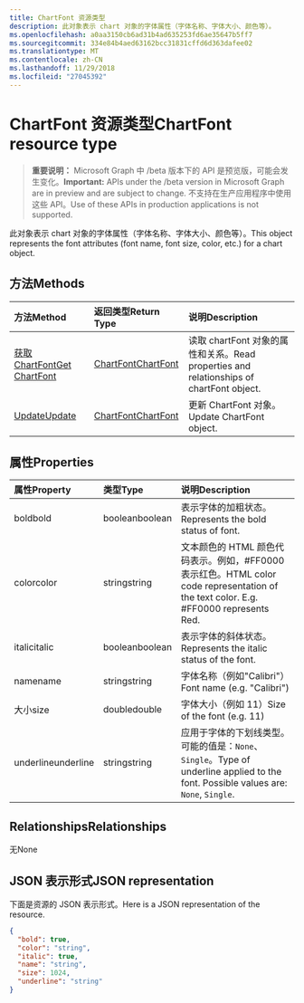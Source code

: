 ```yaml
---
title: ChartFont 资源类型
description: 此对象表示 chart 对象的字体属性（字体名称、字体大小、颜色等）。
ms.openlocfilehash: a0aa3150cb6ad31b4ad635253fd6ae35647b5ff7
ms.sourcegitcommit: 334e84b4aed63162bcc31831cffd6d363dafee02
ms.translationtype: MT
ms.contentlocale: zh-CN
ms.lasthandoff: 11/29/2018
ms.locfileid: "27045392"
---
```

# <a name="chartfont-resource-type"></a><span data-ttu-id="849a6-103">ChartFont 资源类型</span><span class="sxs-lookup"><span data-stu-id="849a6-103">ChartFont resource type</span></span>

> <span data-ttu-id="849a6-104">**重要说明：** Microsoft Graph 中 /beta 版本下的 API 是预览版，可能会发生变化。</span><span class="sxs-lookup"><span data-stu-id="849a6-104">**Important:** APIs under the /beta version in Microsoft Graph are in preview and are subject to change.</span></span> <span data-ttu-id="849a6-105">不支持在生产应用程序中使用这些 API。</span><span class="sxs-lookup"><span data-stu-id="849a6-105">Use of these APIs in production applications is not supported.</span></span>

<span data-ttu-id="849a6-106">此对象表示 chart 对象的字体属性（字体名称、字体大小、颜色等）。</span><span class="sxs-lookup"><span data-stu-id="849a6-106">This object represents the font attributes (font name, font size, color, etc.) for a chart object.</span></span>


## <a name="methods"></a><span data-ttu-id="849a6-107">方法</span><span class="sxs-lookup"><span data-stu-id="849a6-107">Methods</span></span>

| <span data-ttu-id="849a6-108">方法</span><span class="sxs-lookup"><span data-stu-id="849a6-108">Method</span></span>           | <span data-ttu-id="849a6-109">返回类型</span><span class="sxs-lookup"><span data-stu-id="849a6-109">Return Type</span></span>    |<span data-ttu-id="849a6-110">说明</span><span class="sxs-lookup"><span data-stu-id="849a6-110">Description</span></span>|
|:---------------|:--------|:----------|
|[<span data-ttu-id="849a6-111">获取 ChartFont</span><span class="sxs-lookup"><span data-stu-id="849a6-111">Get ChartFont</span></span>](../api/chartfont-get.md) | [<span data-ttu-id="849a6-112">ChartFont</span><span class="sxs-lookup"><span data-stu-id="849a6-112">ChartFont</span></span>](chartfont.md) |<span data-ttu-id="849a6-113">读取 chartFont 对象的属性和关系。</span><span class="sxs-lookup"><span data-stu-id="849a6-113">Read properties and relationships of chartFont object.</span></span>|
|[<span data-ttu-id="849a6-114">Update</span><span class="sxs-lookup"><span data-stu-id="849a6-114">Update</span></span>](../api/chartfont-update.md) | [<span data-ttu-id="849a6-115">ChartFont</span><span class="sxs-lookup"><span data-stu-id="849a6-115">ChartFont</span></span>](chartfont.md)   |<span data-ttu-id="849a6-116">更新 ChartFont 对象。</span><span class="sxs-lookup"><span data-stu-id="849a6-116">Update ChartFont object.</span></span> |

## <a name="properties"></a><span data-ttu-id="849a6-117">属性</span><span class="sxs-lookup"><span data-stu-id="849a6-117">Properties</span></span>
| <span data-ttu-id="849a6-118">属性</span><span class="sxs-lookup"><span data-stu-id="849a6-118">Property</span></span>     | <span data-ttu-id="849a6-119">类型</span><span class="sxs-lookup"><span data-stu-id="849a6-119">Type</span></span>   |<span data-ttu-id="849a6-120">说明</span><span class="sxs-lookup"><span data-stu-id="849a6-120">Description</span></span>|
|:---------------|:--------|:----------|
|<span data-ttu-id="849a6-121">bold</span><span class="sxs-lookup"><span data-stu-id="849a6-121">bold</span></span>|<span data-ttu-id="849a6-122">boolean</span><span class="sxs-lookup"><span data-stu-id="849a6-122">boolean</span></span>|<span data-ttu-id="849a6-123">表示字体的加粗状态。</span><span class="sxs-lookup"><span data-stu-id="849a6-123">Represents the bold status of font.</span></span>|
|<span data-ttu-id="849a6-124">color</span><span class="sxs-lookup"><span data-stu-id="849a6-124">color</span></span>|<span data-ttu-id="849a6-125">string</span><span class="sxs-lookup"><span data-stu-id="849a6-125">string</span></span>|<span data-ttu-id="849a6-p102">文本颜色的 HTML 颜色代码表示。例如，#FF0000 表示红色。</span><span class="sxs-lookup"><span data-stu-id="849a6-p102">HTML color code representation of the text color. E.g. #FF0000 represents Red.</span></span>|
|<span data-ttu-id="849a6-129">italic</span><span class="sxs-lookup"><span data-stu-id="849a6-129">italic</span></span>|<span data-ttu-id="849a6-130">boolean</span><span class="sxs-lookup"><span data-stu-id="849a6-130">boolean</span></span>|<span data-ttu-id="849a6-131">表示字体的斜体状态。</span><span class="sxs-lookup"><span data-stu-id="849a6-131">Represents the italic status of the font.</span></span>|
|<span data-ttu-id="849a6-132">name</span><span class="sxs-lookup"><span data-stu-id="849a6-132">name</span></span>|<span data-ttu-id="849a6-133">string</span><span class="sxs-lookup"><span data-stu-id="849a6-133">string</span></span>|<span data-ttu-id="849a6-134">字体名称（例如"Calibri"）</span><span class="sxs-lookup"><span data-stu-id="849a6-134">Font name (e.g. "Calibri")</span></span>|
|<span data-ttu-id="849a6-135">大小</span><span class="sxs-lookup"><span data-stu-id="849a6-135">size</span></span>|<span data-ttu-id="849a6-136">double</span><span class="sxs-lookup"><span data-stu-id="849a6-136">double</span></span>|<span data-ttu-id="849a6-137">字体大小（例如 11）</span><span class="sxs-lookup"><span data-stu-id="849a6-137">Size of the font (e.g. 11)</span></span>|
|<span data-ttu-id="849a6-138">underline</span><span class="sxs-lookup"><span data-stu-id="849a6-138">underline</span></span>|<span data-ttu-id="849a6-139">string</span><span class="sxs-lookup"><span data-stu-id="849a6-139">string</span></span>|<span data-ttu-id="849a6-p103">应用于字体的下划线类型。可能的值是：`None`、`Single`。</span><span class="sxs-lookup"><span data-stu-id="849a6-p103">Type of underline applied to the font. Possible values are: `None`, `Single`.</span></span>|

## <a name="relationships"></a><span data-ttu-id="849a6-142">Relationships</span><span class="sxs-lookup"><span data-stu-id="849a6-142">Relationships</span></span>
<span data-ttu-id="849a6-143">无</span><span class="sxs-lookup"><span data-stu-id="849a6-143">None</span></span>


## <a name="json-representation"></a><span data-ttu-id="849a6-144">JSON 表示形式</span><span class="sxs-lookup"><span data-stu-id="849a6-144">JSON representation</span></span>

<span data-ttu-id="849a6-145">下面是资源的 JSON 表示形式。</span><span class="sxs-lookup"><span data-stu-id="849a6-145">Here is a JSON representation of the resource.</span></span>

<!-- {
  "blockType": "resource",
  "optionalProperties": [

  ],
  "@odata.type": "microsoft.graph.chartFont"
}-->

```json
{
  "bold": true,
  "color": "string",
  "italic": true,
  "name": "string",
  "size": 1024,
  "underline": "string"
}

```

<!-- uuid: 8fcb5dbc-d5aa-4681-8e31-b001d5168d79
2015-10-25 14:57:30 UTC -->
<!-- {
  "type": "#page.annotation",
  "description": "ChartFont resource",
  "keywords": "",
  "section": "documentation",
  "tocPath": ""
}-->